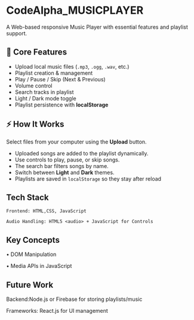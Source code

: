 # CodeAlpha_MUSICPLAYER
A Web-based responsive Music Player with essential features and playlist support.

## 🚀 Core Features
- Upload local music files (`.mp3`, `.ogg`, `.wav`, etc.)
- Playlist creation & management
- Play / Pause / Skip (Next & Previous)
- Volume control
- Search tracks in playlist
- Light / Dark mode toggle
- Playlist persistence with **localStorage**

## ⚡ How It Works
  Select files from your computer using the **Upload** button.
- Uploaded songs are added to the playlist dynamically.
- Use controls to play, pause, or skip songs.
- The search bar filters songs by name.
- Switch between **Light** and **Dark** themes.
- Playlists are saved in `localStorage` so they stay after reload

## Tech Stack
    Frontend: HTML,CSS, JavaScript
    
    Audio Handling: HTML5 <audio> + JavaScript for Controls

## Key Concepts
• DOM Manipulation

• Media APIs in JavaScript

## Future Work
   Backend:Node.js or Firebase for storing playlists/music
   
   Frameworks: React.js for UI management



